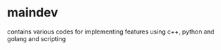 # maindev
contains various codes for implementing features using c++, python and golang and scripting

